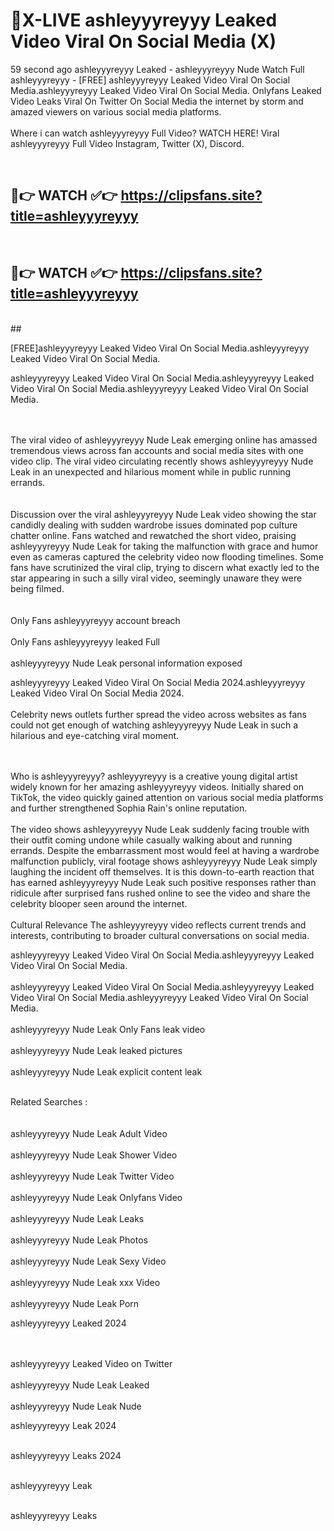 # 🔴X-LIVE ashleyyyreyyy Leaked Video Viral On Social Media (X)<br>


59 second ago ashleyyyreyyy Leaked  - ashleyyyreyyy Nude  Watch Full ashleyyyreyyy - [FREE] ashleyyyreyyy Leaked Video Viral On Social Media.ashleyyyreyyy Leaked Video Viral On Social Media.   Onlyfans Leaked Video Leaks Viral On Twitter On Social Media the internet by storm and amazed viewers on various social media platforms. <br><br>
Where i can watch ashleyyyreyyy Full Video? WATCH HERE! Viral ashleyyyreyyy Full Video Instagram, Twitter (X), Discord. <br>


 <br>

##  🔴👉 WATCH ✅👉  <a href="https://clipsfans.site?title=ashleyyyreyyy&ref=git">https://clipsfans.site?title=ashleyyyreyyy</a> <br>
  <br>

##  🔴👉 WATCH ✅👉  <a href="https://clipsfans.site?title=ashleyyyreyyy&ref=git">https://clipsfans.site?title=ashleyyyreyyy</a> <br>
  <br>
  ##



[FREE]ashleyyyreyyy Leaked Video Viral On Social Media.ashleyyyreyyy Leaked Video Viral On Social Media. <br>

ashleyyyreyyy Leaked Video Viral On Social Media.ashleyyyreyyy Leaked Video Viral On Social Media.ashleyyyreyyy Leaked Video Viral On Social Media. <br>


  <br>

  <br>
The viral video of ashleyyyreyyy Nude Leak emerging online has amassed tremendous views across fan accounts and social media sites with one video clip. The viral video circulating recently shows ashleyyyreyyy Nude Leak in an unexpected and hilarious moment while in public running errands.<br>
<br>


<br>
Discussion over the viral ashleyyyreyyy Nude Leak video showing the star candidly dealing with sudden wardrobe issues dominated pop culture chatter online. Fans watched and rewatched the short video, praising ashleyyyreyyy Nude Leak for taking the malfunction with grace and humor even as cameras captured the celebrity video now flooding timelines. Some fans have scrutinized the viral clip, trying to discern what exactly led to the star appearing in such a silly viral video, seemingly unaware they were being filmed.<br>
<br>
<br> 
Only Fans ashleyyyreyyy account breach<br>
<br>
Only Fans ashleyyyreyyy leaked Full <br>
<br>
ashleyyyreyyy Nude Leak personal information exposed<br>

ashleyyyreyyy Leaked Video Viral On Social Media 2024.ashleyyyreyyy Leaked Video Viral On Social Media 2024. <br>
<br>
Celebrity news outlets further spread the video across websites as fans could not get enough of watching ashleyyyreyyy Nude Leak in such a hilarious and eye-catching viral moment.<br>
<br>

<br>
Who is ashleyyyreyyy? ashleyyyreyyy is a creative young digital artist widely known for her amazing ashleyyyreyyy videos. Initially shared on TikTok, the video quickly gained attention on various social media platforms and further strengthened Sophia Rain's online reputation.<br>
<br>
The video shows ashleyyyreyyy Nude Leak suddenly facing trouble with their outfit coming undone while casually walking about and running errands. Despite the embarrassment most would feel at having a wardrobe malfunction publicly, viral footage shows ashleyyyreyyy Nude Leak simply laughing the incident off themselves. It is this down-to-earth reaction that has earned ashleyyyreyyy Nude Leak such positive responses rather than ridicule after surprised fans rushed online to see the video and share the celebrity blooper seen around the internet.<br>
<br>
Cultural Relevance The ashleyyyreyyy video reflects current trends and interests, contributing to broader cultural conversations on social media.<br>

ashleyyyreyyy Leaked Video Viral On Social Media.ashleyyyreyyy Leaked Video Viral On Social Media.<br>
<br>
ashleyyyreyyy Leaked Video Viral On Social Media.ashleyyyreyyy Leaked Video Viral On Social Media.ashleyyyreyyy Leaked Video Viral On Social Media.<br>
<br>
ashleyyyreyyy Nude Leak Only Fans leak video<br>
<br>
ashleyyyreyyy Nude Leak leaked pictures<br>
<br>
ashleyyyreyyy Nude Leak explicit content leak<br>


<br>
Related Searches :<br>
<br>

<br>
ashleyyyreyyy Nude Leak Adult Video<br>
<br>
ashleyyyreyyy Nude Leak Shower Video<br>
<br>
ashleyyyreyyy Nude Leak Twitter Video<br>
<br>
ashleyyyreyyy Nude Leak Onlyfans Video<br>
<br>
ashleyyyreyyy Nude Leak Leaks<br>
<br>
ashleyyyreyyy Nude Leak Photos<br>

<br>
ashleyyyreyyy Nude Leak Sexy Video<br>
<br>
ashleyyyreyyy Nude Leak xxx Video<br>
<br>
ashleyyyreyyy Nude Leak Porn<br>

ashleyyyreyyy  Leaked 2024 <br> <br>
<br>

ashleyyyreyyy Leaked Video on Twitter <br>
<br>
ashleyyyreyyy Nude Leak Leaked<br>
<br>
ashleyyyreyyy Nude Leak Nude<br>


ashleyyyreyyy  Leak 2024 <br> <br>



ashleyyyreyyy  Leaks 2024 <br> <br>



 
ashleyyyreyyy  Leak<br> <br>



ashleyyyreyyy  Leaks<br> <br>





</p>




 



</p>










